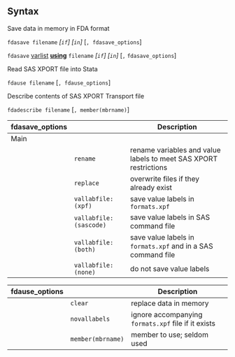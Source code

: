 ## Syntax

Save data in memory in FDA format

`fdasave filename` _\[`if`\] \[`in`\]_
\[`, fdasave_options`\]

`fdasave`
[varlist](http://www.stata.com/help.cgi?varlist)
[<strong>using</strong>](http://www.stata.com/help.cgi?using)
`filename` _\[`if`\] \[`in`\]_ \[`,`
`fdasave_options`\]

Read SAS XPORT file into Stata

`fdause filename` \[`, fdause_options`\]

Describe contents of SAS XPORT Transport file

`fdadescribe filename` \[`, member(mbrname)`\]

| fdasave\_options |                          | Description                                                      |
|------------------|--------------------------|------------------------------------------------------------------|
| Main             |                          |                                                                  |
|                  | `rename`                 | rename variables and value labels to meet SAS XPORT restrictions |
|                  | `replace`                | overwrite files if they already exist                            |
|                  | `vallabfile:(xpf)`       | save value labels in `formats.xpf`                               |
|                  | `vallabfile:(sascode)` | save value labels in SAS command file                            |
|                  | `vallabfile:(both)`      | save value labels in `formats.xpf` and in a SAS command file     |
|                  | `vallabfile:(none)`      | do not save value labels                                         |

| fdause\_options |                   | Description                                         |
|-----------------|-------------------|-----------------------------------------------------|
|                 | `clear`           | replace data in memory                              |
|                 | `novallabels`     | ignore accompanying `formats.xpf` file if it exists |
|                 | `member(mbrname)` | member to use; seldom used                          |
